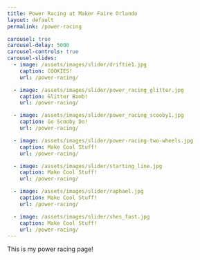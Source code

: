 ```yaml
---
title: Power Racing at Maker Faire Orlando
layout: default
permalink: /power-racing

carousel: true
carousel-delay: 5000
carousel-controls: true
carousel-slides:
  - image: /assets/images/slider/driftie1.jpg  
    caption: COOKIES!
    url: /power-racing/

  - image: /assets/images/slider/power_racing_glitter.jpg  
    caption: Glitter Bomb!
    url: /power-racing/

  - image: /assets/images/slider/power_racing_scooby1.jpg  
    caption: Go Scooby Do!
    url: /power-racing/

  - image: /assets/images/slider/power-racing-two-wheels.jpg
    caption: Make Cool Stuff!
    url: /power-racing/

  - image: /assets/images/slider/starting_line.jpg
    caption: Make Cool Stuff!
    url: /power-racing/

  - image: /assets/images/slider/raphael.jpg
    caption: Make Cool Stuff!
    url: /power-racing/

  - image: /assets/images/slider/shes_fast.jpg
    caption: Make Cool Stuff!
    url: /power-racing/
---
```


This is my power racing page!
